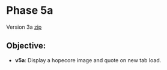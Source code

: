 # Phase 5a
Version 3a [zip](https://mattwydra.github.io/newtab-background/v5/v5a/ext5a.zip)

## **Objective:**
- **v5a**: Display a hopecore image and quote on new tab load.